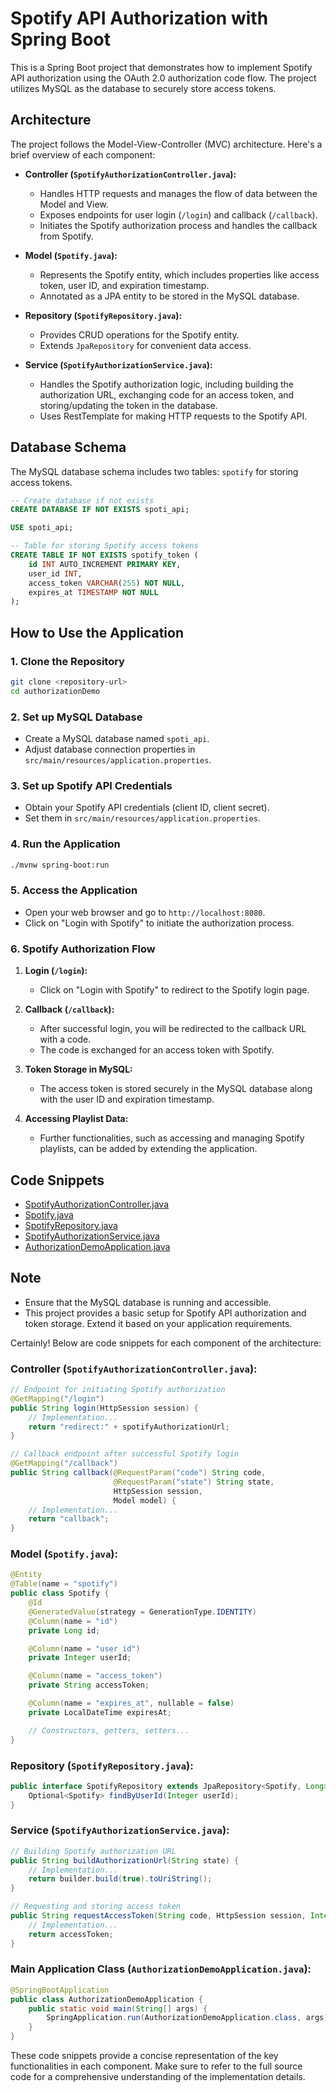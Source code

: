 # Spotify API Authorization with Spring Boot

This is a Spring Boot project that demonstrates how to implement Spotify API authorization using the OAuth 2.0 authorization code flow. The project utilizes MySQL as the database to securely store access tokens.

## Architecture

The project follows the Model-View-Controller (MVC) architecture. Here's a brief overview of each component:

- **Controller (`SpotifyAuthorizationController.java`):**
  - Handles HTTP requests and manages the flow of data between the Model and View.
  - Exposes endpoints for user login (`/login`) and callback (`/callback`).
  - Initiates the Spotify authorization process and handles the callback from Spotify.

- **Model (`Spotify.java`):**
  - Represents the Spotify entity, which includes properties like access token, user ID, and expiration timestamp.
  - Annotated as a JPA entity to be stored in the MySQL database.

- **Repository (`SpotifyRepository.java`):**
  - Provides CRUD operations for the Spotify entity.
  - Extends `JpaRepository` for convenient data access.

- **Service (`SpotifyAuthorizationService.java`):**
  - Handles the Spotify authorization logic, including building the authorization URL, exchanging code for an access token, and storing/updating the token in the database.
  - Uses RestTemplate for making HTTP requests to the Spotify API.

## Database Schema

The MySQL database schema includes two tables: `spotify` for storing access tokens.

```sql
-- Create database if not exists
CREATE DATABASE IF NOT EXISTS spoti_api;

USE spoti_api;

-- Table for storing Spotify access tokens
CREATE TABLE IF NOT EXISTS spotify_token (
    id INT AUTO_INCREMENT PRIMARY KEY,
    user_id INT,
    access_token VARCHAR(255) NOT NULL,
    expires_at TIMESTAMP NOT NULL
);

```

## How to Use the Application

### 1. Clone the Repository

```bash
git clone <repository-url>
cd authorizationDemo
```

### 2. Set up MySQL Database

- Create a MySQL database named `spoti_api`.
- Adjust database connection properties in `src/main/resources/application.properties`.

### 3. Set up Spotify API Credentials

- Obtain your Spotify API credentials (client ID, client secret).
- Set them in `src/main/resources/application.properties`.

### 4. Run the Application

```bash
./mvnw spring-boot:run
```

### 5. Access the Application

- Open your web browser and go to `http://localhost:8080`.
- Click on "Login with Spotify" to initiate the authorization process.

### 6. Spotify Authorization Flow

1. **Login (`/login`):**
   - Click on "Login with Spotify" to redirect to the Spotify login page.

2. **Callback (`/callback`):**
   - After successful login, you will be redirected to the callback URL with a code.
   - The code is exchanged for an access token with Spotify.

3. **Token Storage in MySQL:**
   - The access token is stored securely in the MySQL database along with the user ID and expiration timestamp.

4. **Accessing Playlist Data:**
   - Further functionalities, such as accessing and managing Spotify playlists, can be added by extending the application.

## Code Snippets

- [SpotifyAuthorizationController.java](src/main/java/com/spotifyApiAuth/authorizationDemo/controller/SpotifyAuthorizationController.java)
- [Spotify.java](src/main/java/com/spotifyApiAuth/authorizationDemo/model/Spotify.java)
- [SpotifyRepository.java](src/main/java/com/spotifyApiAuth/authorizationDemo/repository/SpotifyRepository.java)
- [SpotifyAuthorizationService.java](src/main/java/com/spotifyApiAuth/authorizationDemo/service/SpotifyAuthorizationService.java)
- [AuthorizationDemoApplication.java](src/main/java/com/spotifyApiAuth/authorizationDemo/AuthorizationDemoApplication.java)

## Note

- Ensure that the MySQL database is running and accessible.
- This project provides a basic setup for Spotify API authorization and token storage. Extend it based on your application requirements.

Certainly! Below are code snippets for each component of the architecture:

### Controller (`SpotifyAuthorizationController.java`):

```java
// Endpoint for initiating Spotify authorization
@GetMapping("/login")
public String login(HttpSession session) {
    // Implementation...
    return "redirect:" + spotifyAuthorizationUrl;
}

// Callback endpoint after successful Spotify login
@GetMapping("/callback")
public String callback(@RequestParam("code") String code,
                       @RequestParam("state") String state,
                       HttpSession session,
                       Model model) {
    // Implementation...
    return "callback";
}
```

### Model (`Spotify.java`):

```java
@Entity
@Table(name = "spotify")
public class Spotify {
    @Id
    @GeneratedValue(strategy = GenerationType.IDENTITY)
    @Column(name = "id")
    private Long id;

    @Column(name = "user_id")
    private Integer userId;

    @Column(name = "access_token")
    private String accessToken;

    @Column(name = "expires_at", nullable = false)
    private LocalDateTime expiresAt;

    // Constructors, getters, setters...
}
```

### Repository (`SpotifyRepository.java`):

```java
public interface SpotifyRepository extends JpaRepository<Spotify, Long> {
    Optional<Spotify> findByUserId(Integer userId);
}
```

### Service (`SpotifyAuthorizationService.java`):

```java
// Building Spotify authorization URL
public String buildAuthorizationUrl(String state) {
    // Implementation...
    return builder.build(true).toUriString();
}

// Requesting and storing access token
public String requestAccessToken(String code, HttpSession session, Integer userId) {
    // Implementation...
    return accessToken;
}
```

### Main Application Class (`AuthorizationDemoApplication.java`):

```java
@SpringBootApplication
public class AuthorizationDemoApplication {
    public static void main(String[] args) {
        SpringApplication.run(AuthorizationDemoApplication.class, args);
    }
}
```

These code snippets provide a concise representation of the key functionalities in each component. Make sure to refer to the full source code for a comprehensive understanding of the implementation details.
